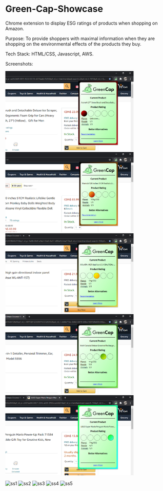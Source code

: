 # Green-Cap-Showcase
Chrome extension to display ESG ratings of products when shopping on Amazon.

Purpose:
To provide shoppers with maximal information when they are shopping on the environmental effects of the products they buy.

Tech Stack: HTML/CSS, Javascript, AWS.

Screenshots:

<p float="left">
    <img src="https://github.com/Saad-usm/Green-Cap-Showcase/blob/main/screenshots/ss1.jpg?raw=true" height="250" width="auto">
    <img src="https://github.com/Saad-usm/Green-Cap-Showcase/blob/main/screenshots/ss2.jpg?raw=true" height="250" width="auto">
    <img src="https://github.com/Saad-usm/Green-Cap-Showcase/blob/main/screenshots/ss3.jpg?raw=true" height="250" width="auto">
    <img src="https://github.com/Saad-usm/Green-Cap-Showcase/blob/main/screenshots/ss4.jpg?raw=true" height="250" width="auto">
    <img src="https://github.com/Saad-usm/Green-Cap-Showcase/blob/main/screenshots/ss5.jpg?raw=true" height="250" width="auto">
</p>

![ss1](https://github.com/Saad-usm/Green-Cap-Showcase/assets/77473248/b3837558-3552-4f3b-8590-826a4dc8d302)
![ss2](https://github.com/Saad-usm/Green-Cap-Showcase/assets/77473248/22fef1e3-3cb0-487e-b2ba-fc116641628b)
![ss3](https://github.com/Saad-usm/Green-Cap-Showcase/assets/77473248/b8a21b4f-a8e4-4319-93c8-9d7357d776a6)
![ss4](https://github.com/Saad-usm/Green-Cap-Showcase/assets/77473248/de42514b-4778-47d4-888f-31ab81497ae0)
![ss5](https://github.com/Saad-usm/Green-Cap-Showcase/assets/77473248/83fcf567-7df8-419d-9bdd-af859e12a01a)



